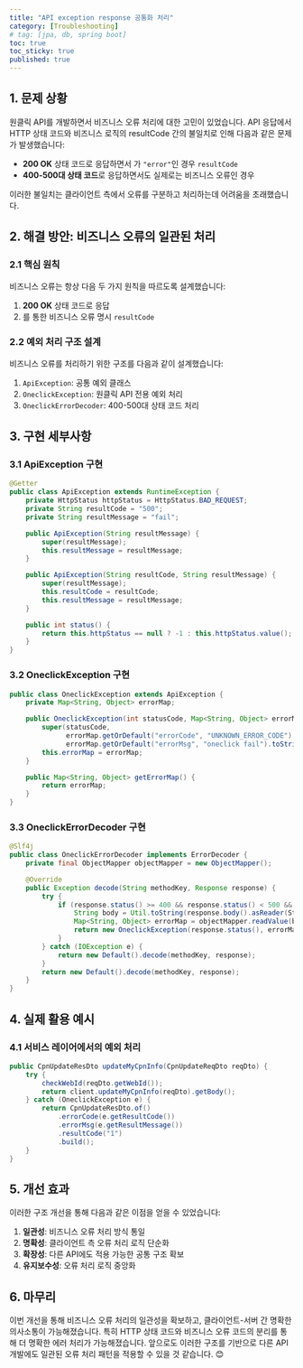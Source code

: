 ```yaml
---
title: "API exception response 공통화 처리"
category: [Troubleshooting]
# tag: [jpa, db, spring boot]
toc: true
toc_sticky: true
published: true
---
```


## 1. 문제 상황
원클릭 API를 개발하면서 비즈니스 오류 처리에 대한 고민이 있었습니다. API 응답에서 HTTP 상태 코드와 비즈니스 로직의 resultCode 간의 불일치로 인해 다음과 같은 문제가 발생했습니다:
- **200 OK** 상태 코드로 응답하면서 가 `"error"`인 경우 `resultCode`
- **400-500대 상태 코드**로 응답하면서도 실제로는 비즈니스 오류인 경우

이러한 불일치는 클라이언트 측에서 오류를 구분하고 처리하는데 어려움을 초래했습니다.
## 2. 해결 방안: 비즈니스 오류의 일관된 처리
### 2.1 핵심 원칙
비즈니스 오류는 항상 다음 두 가지 원칙을 따르도록 설계했습니다:
1. **200 OK** 상태 코드로 응답
2. 를 통한 비즈니스 오류 명시 `resultCode`

### 2.2 예외 처리 구조 설계
비즈니스 오류를 처리하기 위한 구조를 다음과 같이 설계했습니다:
1. `ApiException`: 공통 예외 클래스
2. `OneclickException`: 원클릭 API 전용 예외 처리
3. `OneclickErrorDecoder`: 400-500대 상태 코드 처리

## 3. 구현 세부사항
### 3.1 ApiException 구현
``` java
@Getter
public class ApiException extends RuntimeException {
    private HttpStatus httpStatus = HttpStatus.BAD_REQUEST;
    private String resultCode = "500";
    private String resultMessage = "fail";

    public ApiException(String resultMessage) {
        super(resultMessage);
        this.resultMessage = resultMessage;
    }

    public ApiException(String resultCode, String resultMessage) {
        super(resultMessage);
        this.resultCode = resultCode;
        this.resultMessage = resultMessage;
    }

    public int status() {
        return this.httpStatus == null ? -1 : this.httpStatus.value();
    }
}
```
### 3.2 OneclickException 구현
``` java
public class OneclickException extends ApiException {
    private Map<String, Object> errorMap;

    public OneclickException(int statusCode, Map<String, Object> errorMap) {
        super(statusCode,
              errorMap.getOrDefault("errorCode", "UNKNOWN_ERROR_CODE").toString(),
              errorMap.getOrDefault("errorMsg", "oneclick fail").toString());
        this.errorMap = errorMap;
    }

    public Map<String, Object> getErrorMap() {
        return errorMap;
    }
}
```
### 3.3 OneclickErrorDecoder 구현
``` java
@Slf4j
public class OneclickErrorDecoder implements ErrorDecoder {
    private final ObjectMapper objectMapper = new ObjectMapper();

    @Override
    public Exception decode(String methodKey, Response response) {
        try {
            if (response.status() >= 400 && response.status() < 500 && response.body() != null) {
                String body = Util.toString(response.body().asReader(StandardCharsets.UTF_8));
                Map<String, Object> errorMap = objectMapper.readValue(body, new TypeReference<>() {});
                return new OneclickException(response.status(), errorMap);
            }
        } catch (IOException e) {
            return new Default().decode(methodKey, response);
        }
        return new Default().decode(methodKey, response);
    }
}
```
## 4. 실제 활용 예시
### 4.1 서비스 레이어에서의 예외 처리
``` java
public CpnUpdateResDto updateMyCpnInfo(CpnUpdateReqDto reqDto) {
    try {
        checkWebId(reqDto.getWebId());
        return client.updateMyCpnInfo(reqDto).getBody();
    } catch (OneclickException e) {
        return CpnUpdateResDto.of()
            .errorCode(e.getResultCode())
            .errorMsg(e.getResultMessage())
            .resultCode("1")
            .build();
    }
}
```
## 5. 개선 효과
이러한 구조 개선을 통해 다음과 같은 이점을 얻을 수 있었습니다:
1. **일관성**: 비즈니스 오류 처리 방식 통일
2. **명확성**: 클라이언트 측 오류 처리 로직 단순화
3. **확장성**: 다른 API에도 적용 가능한 공통 구조 확보
4. **유지보수성**: 오류 처리 로직 중앙화

## 6. 마무리
이번 개선을 통해 비즈니스 오류 처리의 일관성을 확보하고, 클라이언트-서버 간 명확한 의사소통이 가능해졌습니다. 특히 HTTP 상태 코드와 비즈니스 오류 코드의 분리를 통해 더 명확한 에러 처리가 가능해졌습니다.
앞으로도 이러한 구조를 기반으로 다른 API 개발에도 일관된 오류 처리 패턴을 적용할 수 있을 것 같습니다. 😊

